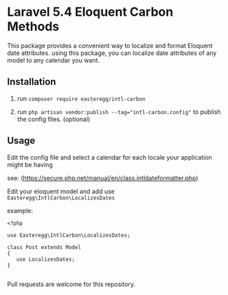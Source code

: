 # Laravel 5.4 Eloquent Carbon Methods

This package provides a convenient way to localize and format Eloquent date attributes. using this package, you can localize date attributes of any model 
to any calendar you want. 


## Installation

1. run `composer require easteregg/intl-carbon`
 
2. run `php artisan vendor:publish --tag="intl-carbon.config"` to publish the config files. (optional)


## Usage
 
 Edit the config file and select a calendar for each locale your application might be having
 
 see: (https://secure.php.net/manual/en/class.intldateformatter.php)

 Edit your eloquent model and add use `Easteregg\IntlCarbon\LocalizesDates`
 
 example: 
 
 ```$xslt
<?php

use Easteregg\IntlCarbon\LocalizesDates;

class Post extends Model
{
    use LocalizesDates;
}


```
 Pull requests are welcome for this repository.
##
